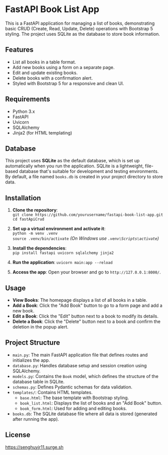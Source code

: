 # FastAPI Book List App

This is a FastAPI application for managing a list of books, demonstrating basic CRUD (Create, Read, Update, Delete) operations with Bootstrap 5 styling. The project uses SQLite as the database to store book information.

## Features
- List all books in a table format.
- Add new books using a form on a separate page.
- Edit and update existing books.
- Delete books with a confirmation alert.
- Styled with Bootstrap 5 for a responsive and clean UI.

## Requirements
- Python 3.x
- FastAPI
- Uvicorn
- SQLAlchemy
- Jinja2 (for HTML templating)

## Database
This project uses **SQLite** as the default database, which is set up automatically when you run the application. SQLite is a lightweight, file-based database that's suitable for development and testing environments. By default, a file named `books.db` is created in your project directory to store data.

## Installation
1. **Clone the repository**:  
   `git clone https://github.com/yourusername/fastapi-book-list-app.git`  
   `cd fastApiCrud`

2. **Set up a virtual environment and activate it**:  
   `python -m venv .venv`  
   `source .venv/bin/activate`  *(On Windows use `.venv\Scripts\activate`)*

3. **Install the dependencies**:  
   `pip install fastapi uvicorn sqlalchemy jinja2`

4. **Run the application**:
   `uvicorn main:app --reload`

5. **Access the app**: Open your browser and go to `http://127.0.0.1:8000/`.

## Usage
- **View Books**: The homepage displays a list of all books in a table.
- **Add a Book**: Click the "Add Book" button to go to a form page and add a new book.
- **Edit a Book**: Click the "Edit" button next to a book to modify its details.
- **Delete a Book**: Click the "Delete" button next to a book and confirm the deletion in the popup alert.

## Project Structure
- `main.py`: The main FastAPI application file that defines routes and initializes the app.
- `database.py`: Handles database setup and session creation using SQLAlchemy.
- `models.py`: Contains the `Book` model, which defines the structure of the database table in SQLite.
- `schemas.py`: Defines Pydantic schemas for data validation.
- `templates/`: Contains HTML templates.
  - `base.html`: The base template with Bootstrap styling.
  - `book_list.html`: Displays the list of books and an "Add Book" button.
  - `book_form.html`: Used for adding and editing books.
- `books.db`: The SQLite database file where all data is stored (generated after running the app).

## License
https://senghuyjr11.surge.sh